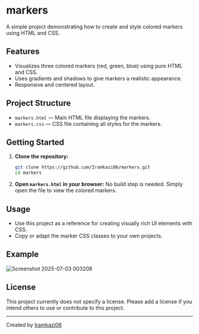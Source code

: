 # markers
A simple project demonstrating how to create and style colored markers using HTML and CSS.

## Features

- Visualizes three colored markers (red, green, blue) using pure HTML and CSS.
- Uses gradients and shadows to give markers a realistic appearance.
- Responsive and centered layout.

## Project Structure

- `markers.html` — Main HTML file displaying the markers.
- `markers.css` — CSS file containing all styles for the markers.

## Getting Started

1. **Clone the repository:**
   ```sh
   git clone https://github.com/Iramkazi06/markers.git
   cd markers
   ```

2. **Open `markers.html` in your browser:**
   No build step is needed. Simply open the file to view the colored markers.

## Usage

- Use this project as a reference for creating visually rich UI elements with CSS.
- Copy or adapt the marker CSS classes to your own projects.

## Example
![Screenshot 2025-07-03 003208](https://github.com/user-attachments/assets/469098ff-ec02-4627-8b43-e054cb15a0d9)

## License

This project currently does not specify a license. Please add a license if you intend others to use or contribute to this project.

---
Created by [Iramkazi06](https://github.com/Iramkazi06)

